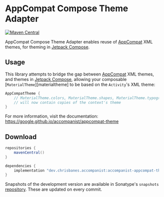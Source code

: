 # AppCompat Compose Theme Adapter

[![Maven Central](https://img.shields.io/maven-central/v/dev.chrisbanes.accompanist/accompanist-appcompat-theme)](https://search.maven.org/search?q=g:dev.chrisbanes.accompanist)

AppCompat Compose Theme Adapter enables reuse of [AppCompat][appcompat] XML themes, for theming in [Jetpack Compose][compose].

## Usage
This library attempts to bridge the gap between [AppCompat][appcompat] XML themes, and themes in [Jetpack Compose][compose],
 allowing your composable [`MaterialTheme`][materialtheme] to be based on the `Activity`'s XML theme:

``` kotlin
AppCompatTheme {
    // MaterialTheme.colors, MaterialTheme.shapes, MaterialTheme.typography
    // will now contain copies of the context's theme
}
```

For more information, visit the documentation: https://google.github.io/accompanist/appcompat-theme

## Download

```groovy
repositories {
    mavenCentral()
}

dependencies {
    implementation "dev.chrisbanes.accompanist:accompanist-appcompat-theme:<version>"
}
```

Snapshots of the development version are available in Sonatype's `snapshots` [repository][snap]. These are updated on every commit.

  [appcompat]: https://developer.android.com/jetpack/androidx/releases/appcompat
  [compose]: https://developer.android.com/jetpack/compose
  [appcompat]: https://developer.android.com/jetpack/androidx/releases/appcompat
  [snap]: https://oss.sonatype.org/content/repositories/snapshots/dev/chrisbanes/accompanist/accompanist-appcompat-theme/